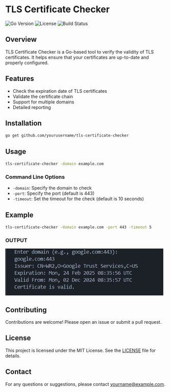 # TLS Certificate Checker

![Go Version](https://img.shields.io/github/go-mod/go-version/golang/go)
![License](https://img.shields.io/github/license/golang/go)
![Build Status](https://img.shields.io/github/workflow/status/golang/go/CI)

## Overview

TLS Certificate Checker is a Go-based tool to verify the validity of TLS certificates. It helps ensure that your certificates are up-to-date and properly configured.

## Features

- Check the expiration date of TLS certificates
- Validate the certificate chain
- Support for multiple domains
- Detailed reporting

## Installation

```bash
go get github.com/yourusername/tls-certificate-checker
```

## Usage

```bash
tls-certificate-checker -domain example.com
```

### Command Line Options

- `-domain`: Specify the domain to check
- `-port`: Specify the port (default is 443)
- `-timeout`: Set the timeout for the check (default is 10 seconds)

## Example

```bash
tls-certificate-checker -domain example.com -port 443 -timeout 5
```

### OUTPUT

![alt text](image.png)

## Contributing

Contributions are welcome! Please open an issue or submit a pull request.

## License

This project is licensed under the MIT License. See the [LICENSE](LICENSE) file for details.

## Contact

For any questions or suggestions, please contact [yourname@example.com](mailto:yourname@example.com).
